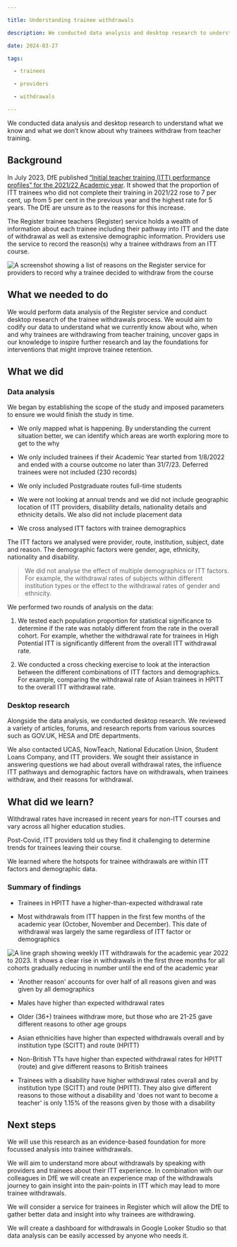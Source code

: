 ```yaml
---  

title: Understanding trainee withdrawals  

description: We conducted data analysis and desktop research to understand what we know and what we don’t know about why trainees withdraw from teacher training  

date: 2024-03-27  

tags:  

  - trainees  

  - providers  

  - withdrawals   

---  
```


We conducted data analysis and desktop research to understand what we know and what we don’t know about why trainees withdraw from teacher training.

## Background  

In July 2023, DfE published [“Initial teacher training (ITT) performance profiles” for the 2021/22 Academic year](https://www.gov.uk/government/statistics/initial-teacher-training-performance-profiles-2021-to-2022). It showed that the proportion of ITT trainees who did not complete their training in 2021/22 rose to 7 per cent, up from 5 per cent in the previous year and the highest rate for 5 years. The DfE are unsure as to the reasons for this increase.

The Register trainee teachers (Register) service holds a wealth of information about each trainee including their pathway into ITT and the date of withdrawal as well as extensive demographic information. Providers use the service to record the reason(s) why a trainee withdraws from an ITT course. 

![A screenshot showing a list of reasons on the Register service for providers to record why a trainee decided to withdraw from the course](Why-did-the-trainee-withdraw-from-the-course-Register-trainee-teachers-GOV.UK.png 'A list of reasons on the Register service for providers to record why a trainee decided to withdraw from the course')

## What we needed to do  

We would perform data analysis of the Register service and conduct desktop research of the trainee withdrawals process. We would aim to codify our data to understand what we currently know about who, when and why trainees are withdrawing from teacher training, uncover gaps in our knowledge to inspire further research and lay the foundations for interventions that might improve trainee retention. 

## What we did  

### Data analysis  

We began by establishing the scope of the study and imposed parameters to ensure we would finish the study in time.

- We only mapped what is happening. By understanding the current situation better, we can identify which areas are worth exploring more to get to the why

- We only included trainees if their Academic Year started from 1/8/2022 and ended with a course outcome no later than 31/7/23. Deferred trainees were not included (230 records)

- We only included Postgraduate routes full-time students

- We were not looking at annual trends and we did not include geographic location of ITT providers, disability details, nationality details and ethnicity details. We also did not include placement data

- We cross analysed ITT factors with trainee demographics

The ITT factors we analysed were provider, route, institution, subject, date and reason. The demographic factors were gender, age, ethnicity, nationality and disability.  

> We did not analyse the effect of multiple demographics or ITT factors. For example, the withdrawal rates of subjects within different institution types or the effect to the withdrawal rates of gender and ethnicity.   

We performed two rounds of analysis on the data: 

1. We tested each population proportion for statistical significance to determine if the rate was notably different from the rate in the overall cohort. For example, whether the withdrawal rate for trainees in High Potential ITT is significantly different from the overall ITT withdrawal rate.

2. We conducted a cross checking exercise to look at the interaction between the different combinations of ITT factors and demographics. For example, comparing the withdrawal rate of Asian trainees in HPITT to the overall ITT withdrawal rate.   

### Desktop research  

Alongside the data analysis, we conducted desktop research. We reviewed a variety of articles, forums, and research reports from various sources such as GOV.UK, HESA and DfE departments.  

We also contacted UCAS, NowTeach, National Education Union, Student Loans Company, and ITT providers. We sought their assistance in answering questions we had about overall withdrawal rates, the influence ITT pathways and demographic factors have on withdrawals, when trainees withdraw, and their reasons for withdrawal.  

## What did we learn?  

Withdrawal rates have increased in recent years for non-ITT courses and vary across all higher education studies. 

Post-Covid, ITT providers told us they find it challenging to determine trends for trainees leaving their course. 

We learned where the hotspots for trainee withdrawals are within ITT factors and demographic data. 

### Summary of findings  

- Trainees in HPITT have a higher-than-expected withdrawal rate

- Most withdrawals from ITT happen in the first few months of the academic year (October, November and December). This date of withdrawal was largely the same regardless of ITT factor or demographics

![A line graph showing weekly ITT withdrawals for the academic year 2022 to 2023. It shows a clear rise in withdrawals in the first three months for all cohorts gradually reducing in number until the end of the academic year](Weekly-ITT-withdrawals-for-academic-year-2022_23.png 'ITT withdrawals by date')

- 'Another reason' accounts for over half of all reasons given and was given by all demographics

- Males have higher than expected withdrawal rates

- Older (36+) trainees withdraw more, but those who are 21-25 gave different reasons to other age groups

- Asian ethnicities have higher than expected withdrawals overall and by institution type (SCITT) and route (HPITT)

- Non-British TTs have higher than expected withdrawal rates for HPITT (route) and give different reasons to British trainees

- Trainees with a disability have higher withdrawal rates overall and by institution type (SCITT) and route (HPITT). They also give different reasons to those without a disability and 'does not want to become a teacher' is only 1.15% of the reasons given by those with a disability

## Next steps  

We will use this research as an evidence-based foundation for more focussed analysis into trainee withdrawals. 

We will aim to understand more about withdrawals by speaking with providers and trainees about their ITT experience. In combination with our colleagues in DfE we will create an experience map of the withdrawals journey to gain insight into the pain-points in ITT which may lead to more trainee withdrawals. 

We will consider a service for trainees in Register which will allow the DfE to gather better data and insight into why trainees are withdrawing.  

We will create a dashboard for withdrawals in Google Looker Studio so that data analysis can be easily accessed by anyone who needs it.
